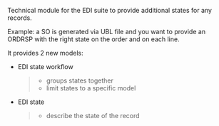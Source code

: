 Technical module for the EDI suite to provide additional states for any
records.

Example: a SO is generated via UBL file and you want to provide an
ORDRSP with the right state on the order and on each line.

It provides 2 new models:

- EDI state workflow

  > - groups states together
  > - limit states to a specific model

- EDI state

  > - describe the state of the record
